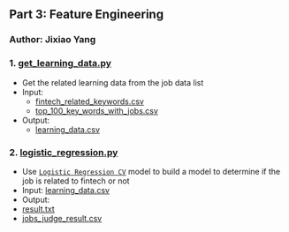 ## Part 3: Feature Engineering
### Author: Jixiao Yang
### 1. [get_learning_data.py](https://github.com/kinyang007/INFO_6105/blob/master/Assignments/Assignment2/Part3/get_learning_data.py)
* Get the related learning data from the job data list
* Input: 
  * [fintech_related_keywords.csv](https://github.com/kinyang007/INFO_6105/blob/master/Assignments/Assignment2/Part2/csv/fintech_related_keywords.csv)
  * [top_100_key_words_with_jobs.csv](https://github.com/kinyang007/INFO_6105/blob/master/Assignments/Assignment2/Part1/top_100_key_words_with_jobs.csv)
* Output: 
  * [learning_data.csv](https://github.com/kinyang007/INFO_6105/blob/master/Assignments/Assignment2/Part3/csv/learning_data.csv)
### 2. [logistic_regression.py](https://github.com/kinyang007/INFO_6105/blob/master/Assignments/Assignment2/Part3/logistic_regression.py)
* Use [`Logistic Regression CV`](https://scikit-learn.org/stable/modules/generated/sklearn.linear_model.LogisticRegressionCV.html) 
model to build a model to determine if the job is related to fintech or not
* Input: [learning_data.csv](https://github.com/kinyang007/INFO_6105/blob/master/Assignments/Assignment2/Part3/csv/learning_data.csv)
* Output: 
 * [result.txt](https://github.com/kinyang007/INFO_6105/blob/master/Assignments/Assignment2/Part3/result.txt)
 * [jobs_judge_result.csv](https://github.com/kinyang007/INFO_6105/blob/master/Assignments/Assignment2/Part3/csv/jobs_judge_result.csv)
